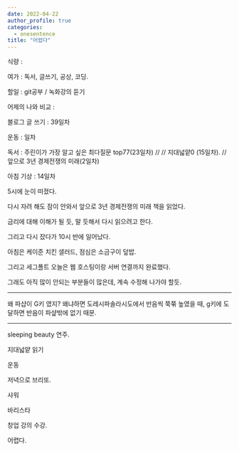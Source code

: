 ```yaml
---
date: 2022-04-22
author_profile: true
categories:
  - onesentence
title: "어렵다"
---
```


식량 : 

여가 : 독서, 글쓰기, 공상, 코딩.

할일 : git공부 / 녹화강의 듣기

어제의 나와 비교 : 


블로그 글 쓰기 : 39일차

운동 : 일차

독서 : 주린이가 가장 알고 싶은 최다질문 top77(23일차) // // 지대넓얕0 (15일차). // 앞으로 3년 경제전쟁의 미래(2일차)

아침 기상 : 14일차


5시에 눈이 떠졌다. 

다시 자려 해도 잠이 안와서 앞으로 3년 경제전쟁의 미래 책을 읽었다.

금리에 대해 이해가 될 듯, 말 듯해서 다시 읽으려고 한다.

그리고 다시 잤다가 10시 반에 일어났다.

아침은 케이준 치킨 샐러드, 점심은 소금구이 덮밥.

그리고 세그폴트 오늘은 웹 호스팅이랑 서버 연결까지 완료했다.

그래도 아직 많이 안되는 부분들이 많은데, 계속 수정해 나가야 할듯.


---
왜 파샵이 G키 였지? 왜냐하면 도레시파솔라시도에서 반음씩 쭉쭊 높였을 때, g키에 도달하면 반음이 파샾밖에 없기 때문.

---

sleeping beauty 연주.

지대넓얕 읽기

운동 

저녁으로 브리또.

샤워

바리스타

창업 강의 수강.

어렵다.
